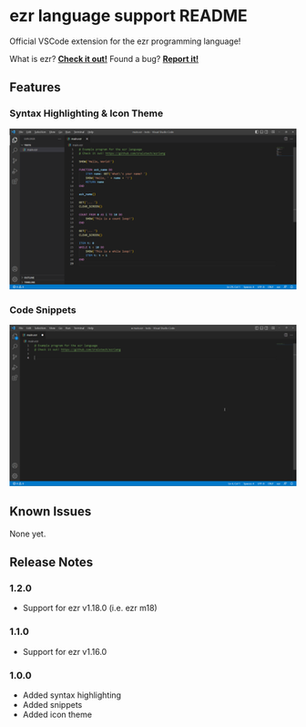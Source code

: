 # ezr language support README
Official VSCode extension for the ezr programming language!

What is ezr? [**Check it out!**](https://github.com/Uralstech/ezrlang)
Found a bug? [**Report it!**](https://github.com/Uralstech/ezrlang/issues)

## Features

### **Syntax Highlighting & Icon Theme**
![Syntax](./graphics/Syntax.png)
### **Code Snippets**
![Snippets](./graphics/Snippets.gif)

## Known Issues
None yet.

## Release Notes

### 1.2.0
- Support for ezr v1.18.0 (i.e. ezr m18)

### 1.1.0
- Support for ezr v1.16.0

### 1.0.0
- Added syntax highlighting
- Added snippets
- Added icon theme